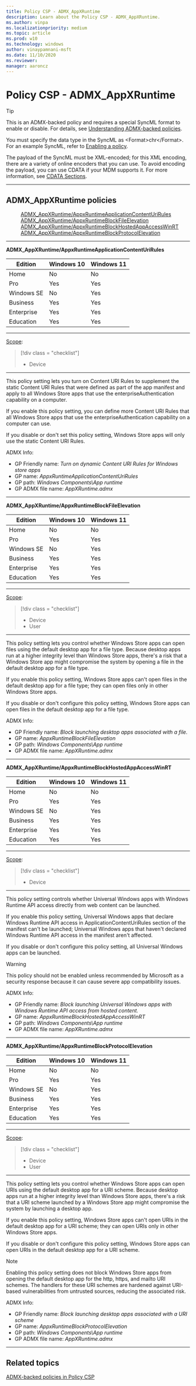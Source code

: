 ```yaml
---
title: Policy CSP - ADMX_AppXRuntime
description: Learn about the Policy CSP - ADMX_AppXRuntime.
ms.author: vinpa
ms.localizationpriority: medium
ms.topic: article
ms.prod: w10
ms.technology: windows
author: vinaypamnani-msft
ms.date: 11/10/2020
ms.reviewer:
manager: aaroncz
---
```


# Policy CSP - ADMX_AppXRuntime

> [!TIP]
> This is an ADMX-backed policy and requires a special SyncML format to enable or disable. For details, see [Understanding ADMX-backed policies](../understand/understanding-admx-backed-policies.md).
>
> You must specify the data type in the SyncML as &lt;Format&gt;chr&lt;/Format&gt;. For an example SyncML, refer to [Enabling a policy](../understand/understanding-admx-backed-policies.md#enabling-a-policy).
>
> The payload of the SyncML must be XML-encoded; for this XML encoding, there are a variety of online encoders that you can use. To avoid encoding the payload, you can use CDATA if your MDM supports it. For more information, see [CDATA Sections](http://www.w3.org/TR/REC-xml/#sec-cdata-sect).

<hr/>

<!--Policies-->
## ADMX_AppXRuntime policies

<dl>
  <dd>
    <a href="#admx-appxruntime-appxruntimeapplicationcontenturirules">ADMX_AppXRuntime/AppxRuntimeApplicationContentUriRules</a>
  </dd>
  <dd>
    <a href="#admx-appxruntime-appxruntimeblockfileelevation">ADMX_AppXRuntime/AppxRuntimeBlockFileElevation</a>
  </dd>
  <dd>
    <a href="#admx-appxruntime-appxruntimeblockhostedappaccesswinrt">ADMX_AppXRuntime/AppxRuntimeBlockHostedAppAccessWinRT</a>
  </dd>
  <dd>
    <a href="#admx-appxruntime-appxruntimeblockprotocolelevation">ADMX_AppXRuntime/AppxRuntimeBlockProtocolElevation</a>
  </dd>
</dl>


<hr/>

<!--Policy-->
<a href="" id="admx-appxruntime-appxruntimeapplicationcontenturirules"></a>**ADMX_AppXRuntime/AppxRuntimeApplicationContentUriRules**

<!--SupportedSKUs-->

|Edition|Windows 10|Windows 11|
|--- |--- |--- |
|Home|No|No|
|Pro|Yes|Yes|
|Windows SE|No|Yes|
|Business|Yes|Yes|
|Enterprise|Yes|Yes|
|Education|Yes|Yes|

<!--/SupportedSKUs-->
<hr/>

<!--Scope-->
[Scope](./policy-configuration-service-provider.md#policy-scope):

> [!div class = "checklist"]
> * Device

<hr/>

<!--/Scope-->
<!--Description-->
This policy setting lets you turn on Content URI Rules to supplement the static Content URI Rules that were defined as part of the app manifest and apply to all Windows Store apps that use the enterpriseAuthentication capability on a computer.

If you enable this policy setting, you can define more Content URI Rules that all Windows Store apps that use the enterpriseAuthentication capability on a computer can use.

If you disable or don't set this policy setting, Windows Store apps will only use the static Content URI Rules.

<!--/Description-->


<!--ADMXBacked-->
ADMX Info:
-   GP Friendly name: *Turn on dynamic Content URI Rules for Windows store apps*
-   GP name: *AppxRuntimeApplicationContentUriRules*
-   GP path: *Windows Components\App runtime*
-   GP ADMX file name: *AppXRuntime.admx*

<!--/ADMXBacked-->
<!--/Policy-->
<hr/>

<!--Policy-->
<a href="" id="admx-appxruntime-appxruntimeblockfileelevation"></a>**ADMX_AppXRuntime/AppxRuntimeBlockFileElevation**

<!--SupportedSKUs-->

|Edition|Windows 10|Windows 11|
|--- |--- |--- |
|Home|No|No|
|Pro|Yes|Yes|
|Windows SE|No|Yes|
|Business|Yes|Yes|
|Enterprise|Yes|Yes|
|Education|Yes|Yes|

<!--/SupportedSKUs-->
<hr/>

<!--Scope-->
[Scope](./policy-configuration-service-provider.md#policy-scope):

> [!div class = "checklist"]
> * Device
> * User

<hr/>

<!--/Scope-->
<!--Description-->
This policy setting lets you control whether Windows Store apps can open files using the default desktop app for a file type. Because desktop apps run at a higher integrity level than Windows Store apps, there's a risk that a Windows Store app might compromise the system by opening a file in the default desktop app for a file type.

If you enable this policy setting, Windows Store apps can't open files in the default desktop app for a file type; they can open files only in other Windows Store apps.

If you disable or don't configure this policy setting, Windows Store apps can open files in the default desktop app for a file type.

<!--/Description-->

<!--ADMXBacked-->
ADMX Info:
-   GP Friendly name: *Block launching desktop apps associated with a file.*
-   GP name: *AppxRuntimeBlockFileElevation*
-   GP path: *Windows Components\App runtime*
-   GP ADMX file name: *AppXRuntime.admx*

<!--/ADMXBacked-->
<!--/Policy-->
<hr/>

<!--Policy-->
<a href="" id="admx-appxruntime-appxruntimeblockhostedappaccesswinrt"></a>**ADMX_AppXRuntime/AppxRuntimeBlockHostedAppAccessWinRT**

<!--SupportedSKUs-->

|Edition|Windows 10|Windows 11|
|--- |--- |--- |
|Home|No|No|
|Pro|Yes|Yes|
|Windows SE|No|Yes|
|Business|Yes|Yes|
|Enterprise|Yes|Yes|
|Education|Yes|Yes|

<!--/SupportedSKUs-->
<hr/>

<!--Scope-->
[Scope](./policy-configuration-service-provider.md#policy-scope):

> [!div class = "checklist"]
> * Device

<hr/>

<!--/Scope-->
<!--Description-->
This policy setting controls whether Universal Windows apps with Windows Runtime API access directly from web content can be launched.

If you enable this policy setting, Universal Windows apps that declare Windows Runtime API access in ApplicationContentUriRules section of the manifest can't be launched; Universal Windows apps that haven't declared Windows Runtime API access in the manifest aren't affected.

If you disable or don't configure this policy setting, all Universal Windows apps can be launched.

> [!WARNING]
> This policy should not be enabled unless recommended by Microsoft as a security response because it can cause severe app compatibility issues.

<!--/Description-->

<!--ADMXBacked-->
ADMX Info:
-   GP Friendly name: *Block launching Universal Windows apps with Windows Runtime API access from hosted content.*
-   GP name: *AppxRuntimeBlockHostedAppAccessWinRT*
-   GP path: *Windows Components\App runtime*
-   GP ADMX file name: *AppXRuntime.admx*

<!--/ADMXBacked-->
<!--/Policy-->
<hr/>

<!--Policy-->
<a href="" id="admx-appxruntime-appxruntimeblockprotocolelevation"></a>**ADMX_AppXRuntime/AppxRuntimeBlockProtocolElevation**

<!--SupportedSKUs-->

|Edition|Windows 10|Windows 11|
|--- |--- |--- |
|Home|No|No|
|Pro|Yes|Yes|
|Windows SE|No|Yes|
|Business|Yes|Yes|
|Enterprise|Yes|Yes|
|Education|Yes|Yes|

<!--/SupportedSKUs-->
<hr/>

<!--Scope-->
[Scope](./policy-configuration-service-provider.md#policy-scope):

> [!div class = "checklist"]
> * Device
> * User

<hr/>

<!--/Scope-->
<!--Description-->
This policy setting lets you control whether Windows Store apps can open URIs using the default desktop app for a URI scheme. Because desktop apps run at a higher integrity level than Windows Store apps, there's a risk that a URI scheme launched by a Windows Store app might compromise the system by launching a desktop app.

If you enable this policy setting, Windows Store apps can't open URIs in the default desktop app for a URI scheme; they can open URIs only in other Windows Store apps.

If you disable or don't configure this policy setting, Windows Store apps can open URIs in the default desktop app for a URI scheme.

> [!NOTE]
> Enabling this policy setting does not block Windows Store apps from opening the default desktop app for the http, https, and mailto URI schemes. The handlers for these URI schemes are hardened against URI-based vulnerabilities from untrusted sources, reducing the associated risk.

<!--/Description-->

<!--ADMXBacked-->
ADMX Info:
-   GP Friendly name: *Block launching desktop apps associated with a URI scheme*
-   GP name: *AppxRuntimeBlockProtocolElevation*
-   GP path: *Windows Components\App runtime*
-   GP ADMX file name: *AppXRuntime.admx*

<!--/ADMXBacked-->
<!--/Policy-->
<hr/>


<!--/Policies-->

## Related topics

[ADMX-backed policies in Policy CSP](./policies-in-policy-csp-admx-backed.md)
